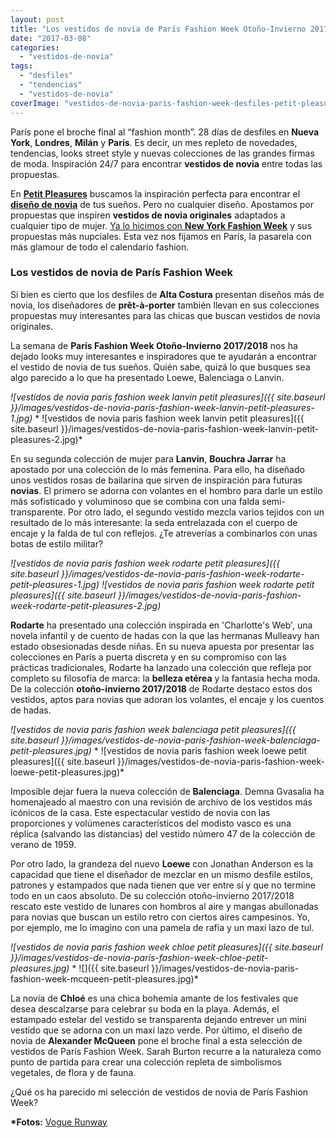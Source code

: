 ```yaml
---
layout: post
title: "Los vestidos de novia de París Fashion Week Otoño-Invierno 2017/2018"
date: "2017-03-08"
categories: 
  - "vestidos-de-novia"
tags: 
  - "desfiles"
  - "tendencias"
  - "vestidos-de-novia"
coverImage: "vestidos-de-novia-paris-fashion-week-desfiles-petit-pleasures.jpg"
---
```


París pone el broche final al “fashion month”. 28 días de desfiles en **Nueva York**, **Londres**, **Milán** y **París**. Es decir, un mes repleto de novedades, tendencias, looks street style y nuevas colecciones de las grandes firmas de moda. Inspiración 24/7 para encontrar **vestidos de novia** entre todas las propuestas.

En [**Petit Pleasures**](https://petitpleasures.com) buscamos la inspiración perfecta para encontrar el [**diseño de novia**](https://petitpleasures.com/vestidos/) de tus sueños. Pero no cualquier diseño. Apostamos por propuestas que inspiren **vestidos de novia originales** adaptados a cualquier tipo de mujer. [Ya lo hicimos con **New York Fashion Week**](https://petitpleasures.com/vestidos-de-novia-new-york-fashion-week/) y sus propuestas más nupciales. Esta vez nos fijamos en París, la pasarela con más glamour de todo el calendario fashion.

### Los vestidos de novia de París Fashion Week

Si bien es cierto que los desfiles de **Alta Costura** presentan diseños más de novia, los diseñadores de **prêt-à-porter** también llevan en sus colecciones propuestas muy interesantes para las chicas que buscan vestidos de novia originales.

La semana de **París Fashion Week Otoño-Invierno 2017/2018** nos ha dejado looks muy interesantes e inspiradores que te ayudarán a encontrar el vestido de novia de tus sueños. Quién sabe, quizá lo que busques sea algo parecido a lo que ha presentado Loewe, Balenciaga o Lanvin.

 *![vestidos de novia paris fashion week lanvin petit pleasures]({{ site.baseurl }}/images/vestidos-de-novia-paris-fashion-week-lanvin-petit-pleasures-1.jpg)*  * ![vestidos de novia paris fashion week lanvin petit pleasures]({{ site.baseurl }}/images/vestidos-de-novia-paris-fashion-week-lanvin-petit-pleasures-2.jpg)* 

En su segunda colección de mujer para **Lanvin**, **Bouchra Jarrar** ha apostado por una colección de lo más femenina. Para ello, ha diseñado unos vestidos rosas de bailarina que sirven de inspiración para futuras **novias**. El primero se adorna con volantes en el hombro para darle un estilo más sofisticado y voluminoso que se combina con una falda semi-transparente. Por otro lado, el segundo vestido mezcla varios tejidos con un resultado de lo más interesante: la seda entrelazada con el cuerpo de encaje y la falda de tul con reflejos. ¿Te atreverías a combinarlos con unas botas de estilo militar?

 *![vestidos de novia paris fashion week rodarte petit pleasures]({{ site.baseurl }}/images/vestidos-de-novia-paris-fashion-week-rodarte-petit-pleasures-1.jpg)*  *![vestidos de novia paris fashion week rodarte petit pleasures]({{ site.baseurl }}/images/vestidos-de-novia-paris-fashion-week-rodarte-petit-pleasures-2.jpg)* 

**Rodarte** ha presentado una colección inspirada en 'Charlotte's Web', una novela infantil y de cuento de hadas con la que las hermanas Mulleavy han estado obsesionadas desde niñas. En su nueva apuesta por presentar las colecciones en París a puerta discreta y en su compromiso con las prácticas tradicionales, Rodarte ha lanzado una colección que refleja por completo su filosofía de marca: la **belleza etérea** y la fantasía hecha moda. De la colección **otoño-invierno 2017/2018** de Rodarte destaco estos dos vestidos, aptos para novias que adoran los volantes, el encaje y los cuentos de hadas.

 *![vestidos de novia paris fashion week balenciaga petit pleasures]({{ site.baseurl }}/images/vestidos-de-novia-paris-fashion-week-balenciaga-petit-pleasures.jpg)*  * ![vestidos de novia paris fashion week loewe petit pleasures]({{ site.baseurl }}/images/vestidos-de-novia-paris-fashion-week-loewe-petit-pleasures.jpg)* 

Imposible dejar fuera la nueva colección de **Balenciaga**. Demna Gvasalia ha homenajeado al maestro con una revisión de archivo de los vestidos más icónicos de la casa. Este espectacular vestido de novia con las proporciones y volúmenes característicos del modisto vasco es una réplica (salvando las distancias) del vestido número 47 de la colección de verano de 1959.

Por otro lado, la grandeza del nuevo **Loewe** con Jonathan Anderson es la capacidad que tiene el diseñador de mezclar en un mismo desfile estilos, patrones y estampados que nada tienen que ver entre sí y que no termine todo en un caos absoluto. De su colección otoño-invierno 2017/2018 rescato este vestido de lunares con hombros al aire y mangas abullonadas para novias que buscan un estilo retro con ciertos aires campesinos. Yo, por ejemplo, me lo imagino con una pamela de rafia y un maxi lazo de tul.

 *![vestidos de novia paris fashion week chloe petit pleasures]({{ site.baseurl }}/images/vestidos-de-novia-paris-fashion-week-chloe-petit-pleasures.jpg)*  * ![]({{ site.baseurl }}/images/vestidos-de-novia-paris-fashion-week-mcqueen-petit-pleasures.jpg)* 

La novia de **Chloé** es una chica bohemia amante de los festivales que desea descalzarse para celebrar su boda en la playa. Además, el estampado estelar del vestido se transparenta dejando entrever un mini vestido que se adorna con un maxi lazo verde. Por último, el diseño de novia de **Alexander McQueen** pone el broche final a esta selección de vestidos de París Fashion Week. Sarah Burton recurre a la naturaleza como punto de partida para crear una colección repleta de simbolismos vegetales, de flora y de fauna.

¿Qué os ha parecido mi selección de vestidos de novia de París Fashion Week?

**\*Fotos:** [Vogue Runway](http://www.vogue.com/fashion-shows)
